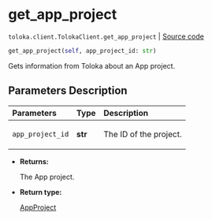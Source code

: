 # get_app_project
`toloka.client.TolokaClient.get_app_project` | [Source code](https://github.com/Toloka/toloka-kit/blob/v1.1.1/src/client/__init__.py#L3585)

```python
get_app_project(self, app_project_id: str)
```

Gets information from Toloka about an App project.

## Parameters Description

| Parameters | Type | Description |
| :----------| :----| :-----------|
`app_project_id`|**str**|<p>The ID of the project.</p>

* **Returns:**

  The App project.

* **Return type:**

  [AppProject](toloka.client.app.AppProject.md)
